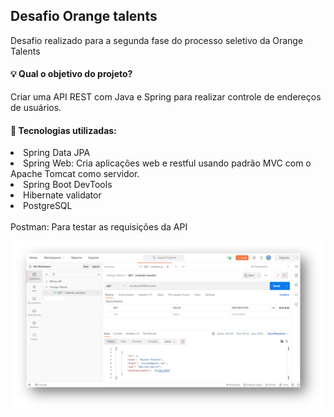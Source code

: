 ## Desafio Orange talents

Desafio realizado para a segunda fase do processo seletivo da Orange Talents

#### 💡 Qual o objetivo do projeto?
Criar uma API REST com Java e Spring para realizar controle de endereços de usuários.

#### 🤖 Tecnologias utilizadas:
<li>Spring Data JPA</li>
<li>Spring Web: Cria aplicações web e restful usando padrão MVC com o Apache Tomcat como servidor. </li>
<li>Spring Boot DevTools </li>
<li>Hibernate validator</li>
<li>PostgreSQL </li>
<br>
Postman: Para testar as requisições da API

![Print da tela do postman listando um Usuário](https://github.com/Rayane420/desafio-orange/blob/main/Postman.png)

